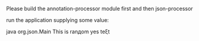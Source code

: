 Please build the annotation-processor module first
and then json-processor

run the application supplying some value:

java org.json.Main This is ranдom yes teξt
